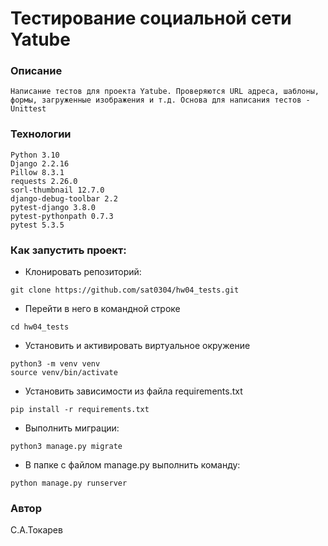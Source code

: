 # Тестирование социальной сети Yatube
### Описание
```
Написание тестов для проекта Yatube. Проверяются URL адреса, шаблоны, формы, загруженные изображения и т.д. Основа для написания тестов - Unittest
```
### Технологии
```
Python 3.10
Django 2.2.16
Pillow 8.3.1
requests 2.26.0
sorl-thumbnail 12.7.0
django-debug-toolbar 2.2
pytest-django 3.8.0
pytest-pythonpath 0.7.3
pytest 5.3.5
```
### Как запустить проект: 
- Клонировать репозиторий: 
```
git clone https://github.com/sat0304/hw04_tests.git
```
- Перейти в него в командной строке 
```
cd hw04_tests
```
- Установить и активировать виртуальное окружение
```
python3 -m venv venv 
source venv/bin/activate
```
- Установить зависимости из файла requirements.txt
```
pip install -r requirements.txt
```
- Выполнить миграции: 
```
python3 manage.py migrate 
```
- В папке с файлом manage.py выполнить команду:
```
python manage.py runserver
```
### Автор
С.А.Токарев
